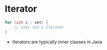 # Iterator
```java
for (int i : set) {
    // uses set's iterator
}
```

* Iterators are typically inner classes in Java